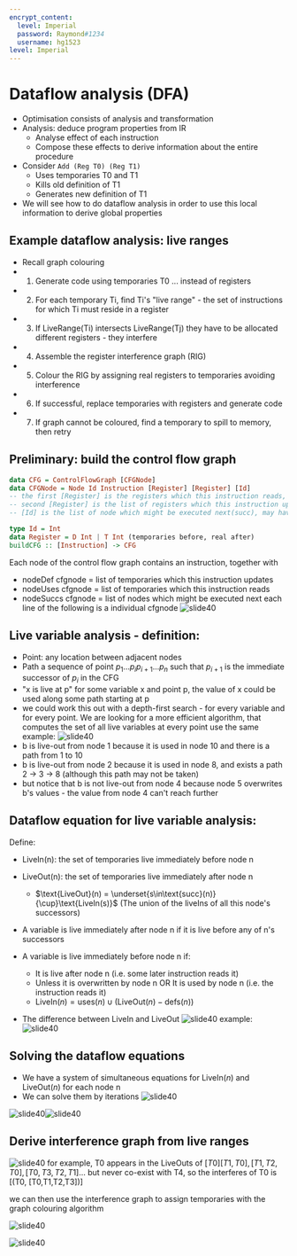 ```yaml
---
encrypt_content:
  level: Imperial
  password: Raymond#1234
  username: hg1523
level: Imperial
---
```

# Dataflow analysis (DFA)
- Optimisation consists of analysis and transformation
- Analysis: deduce program properties from IR
	- Analyse effect of each instruction
	- Compose these effects to derive information about the entire procedure
- Consider `Add (Reg T0) (Reg T1)`
	- Uses temporaries T0 and T1
	- Kills old definition of T1
	- Generates new definition of T1
- We will see how to do dataflow analysis in order to use this local information to derive global properties
## Example dataflow analysis: live ranges
- Recall graph colouring
- 1. Generate code using temporaries T0 ... instead of registers
- 2. For each temporary Ti, find Ti's "live range" - the set of instructions for which Ti must reside in a register
- 3. If LiveRange(Ti) intersects LiveRange(Tj) they have to be allocated different registers - they interfere
- 4. Assemble the register interference graph (RIG)
- 5. Colour the RIG by assigning real registers to temporaries avoiding interference
- 6. If successful, replace temporaries with registers and generate code
- 7. If graph cannot be coloured, find a temporary to spill to memory, then retry
## Preliminary: build the control flow graph

```haskell
data CFG = ControlFlowGraph [CFGNode]
data CFGNode = Node Id Instruction [Register] [Register] [Id]
-- the first [Register] is the registers which this instruction reads, (uses)
-- second [Register] is the list of registers which this instruction updates (defs)
-- [Id] is the list of node which might be executed next(succ), may have mutiple values when branch is involved

type Id = Int
data Register = D Int | T Int (temporaries before, real after)
buildCFG :: [Instruction] -> CFG
```

Each node of the control flow graph contains an instruction, together with
- nodeDef cfgnode = list of temporaries which this instruction updates
- nodeUses cfgnode = list of temporaries which this instruction reads
- nodeSuccs cfgnode = list of nodes which might be executed next
each line of the following is a individual cfgnode
![slide40](../../../../../../assets/Imperial/50006/lecture6-part2-slide5.png)

## Live variable analysis - definition:
- Point: any location between adjacent nodes
- Path a sequence of point $p_1\dots p_ip_{i+1}\dots p_n$ such that $p_{i+1}$ is the immediate successor of $p_i$ in the CFG
- "x is live at p" for some variable x and point p, the value of x could be used along some path starting at p
- we could work this out with a depth-first search - for every variable and for every point. We are looking for a more efficient algorithm, that computes the set of all live variables at every point
use the same example:
![slide40](../../../../../../assets/Imperial/50006/lecture6-part2-slide8.png)
- b is live-out from node 1 because it is used in node 10 and there is a path from 1 to 10
- b is live-out from node 2 because it is used in node 8, and exists a path 2 -> 3 -> 8 (although this path may not be taken)
- but notice that b is not live-out from node 4 because node 5 overwrites b's values - the value from node 4 can't reach further
## Dataflow equation for live variable analysis:
Define:
- LiveIn(n): the set of temporaries live immediately before node n
- LiveOut(n): the set of temporaries live immediately after node n
	- $\text{LiveOut}(n) = \underset{s\in\text{succ}(n)}{\cup}\text{LiveIn(s)}$ (The union of the liveIns of all this node's successors)
- A variable is live immediately after node n if it is live before any of n's successors
- A variable is live immediately before node n if:
	- It is live after node n (i.e. some later instruction reads it)
	- Unless it is overwritten by node n OR It is used by node n (i.e. the instruction reads it)
	- $\text{LiveIn}(n) = \text{uses}(n)\cup (\text{LiveOut}(n) - \text{defs}(n))$

- The difference between LiveIn and LiveOut
![slide40](../../../../../../assets/Imperial/50006/lecture6-part2-slide19.png)
example:
![slide40](../../../../../../assets/Imperial/50006/lecture6-part2-slide21.png)

## Solving the dataflow equations

- We have a system of simultaneous equations for $\text{LiveIn}(n)$ and $\text{LiveOut}(n)$ for each node n
- We can solve them by iterations
![slide40](../../../../../../assets/Imperial/50006/lecture6-part2-slide23.png)

![slide40](../../../../../../assets/Imperial/50006/lecture6-part2-slide31.png)![slide40](../../../../../../assets/Imperial/50006/lecture6-part2-slide32.png)
## Derive interference graph from live ranges

![slide40](../../../../../../assets/Imperial/50006/lecture6-part2-slide35.png)
for example, T0 appears in the LiveOuts of $[T0] [T1, T0], [T1,T2,T0], [T0, T3, T2, T1]...$ but never co-exist with T4, so the interferes of T0 is [(T0, [T0,T1,T2,T3])]

we can then use the interference graph to assign temporaries with the graph colouring algorithm

![slide40](../../../../../../assets/Imperial/50006/lecture6-part2-slide40.png)

![slide40](../../../../../../assets/Imperial/50006/lecture6-part2-slide41.png)